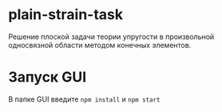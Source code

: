 # plain-strain-task
Решение плоской задачи теории упругости в произвольной односвязной области методом конечных элементов.

# Запуск GUI
В папке GUI введите `npm install` и `npm start`
